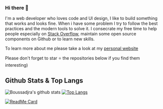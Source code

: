 ### Hi there 👋

I'm a web developer who loves code and UI design, I like to build something that works and looks fine.
        When i have some problem I try to follow the best practices and the modern tools to solve it. I consecrate my free time to help people especially on
        <a
          href="https://stackoverflow.com/users/8172857/boussadjra-brahim?tab=profile"
          target="blank"
          class="b-link"
        >Stack Overflow</a>, maintain some open source components on Github or to learn new skills.
     
    
To learn more about me please take a look at my [personal website](https://boussadjra-brahim.netlify.app)

Please don't forget to star ⭐ the repositories below if you find them interesting)
        
## Github Stats & Top Langs

![Boussadjra's github stats](https://github-readme-stats.vercel.app/api?username=boussadjra&show_icons=true&theme=shades-of-purple&count_private=true)
[![Top Langs](https://github-readme-stats.vercel.app/api/top-langs/?username=boussadjra&hide=html,css&layout=compact&theme=shades-of-purple)](https://github.com/boussadjra/boussadjra)

[![ReadMe Card](https://github-readme-stats.vercel.app/api/pin/?username=boussadjra&repo=vueye-table&theme=shades-of-purple)](https://github.com/boussadjra/github-readme-stats)
